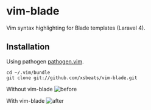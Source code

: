 # vim-blade #

Vim syntax highlighting for Blade templates (Laravel 4).

Installation
------------

Using pathogen 
[pathogen.vim](https://github.com/tpope/vim-pathogen).  

    cd ~/.vim/bundle
    git clone git://github.com/xsbeats/vim-blade.git

Without vim-blade
![before](http://imgur.com/AgLDvhb)

With vim-blade
![after](http://imgur.com/UrjtnNa)
